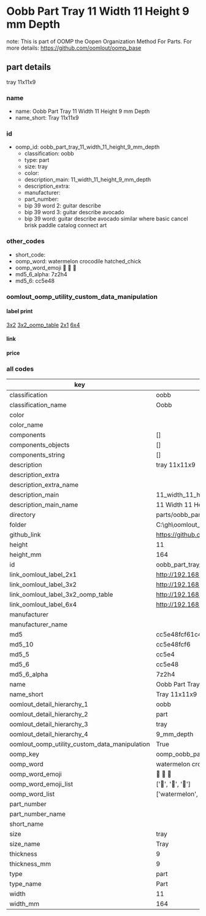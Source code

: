 # Oobb Part Tray 11 Width 11 Height 9 mm Depth  

note: This is part of OOMP the Oopen Organization Method For Parts. For more details: https://github.com/oomlout/oomp_base

##  part details
  



tray 11x11x9



### name
* name: Oobb Part Tray 11 Width 11 Height 9 mm Depth
* name_short: Tray 11x11x9 
### id
* oomp_id: oobb_part_tray_11_width_11_height_9_mm_depth
  * classification: oobb
  * type: part
  * size: tray
  * color: 
  * description_main: 11_width_11_height_9_mm_depth
  * description_extra: 
  * manufacturer: 
  * part_number: 
  * bip 39 word 2: guitar describe
  * bip 39 word 3: guitar describe avocado
  * bip 39 word: guitar describe avocado similar where basic cancel brisk paddle catalog connect art

### other_codes
* short_code: 
* oomp_word: watermelon crocodile hatched_chick
* oomp_word_emoji :watermelon: :crocodile: :hatched_chick:
* md5_6_alpha: 7z2h4
* md5_6: cc5e48






### oomlout_oomp_utility_custom_data_manipulation
#### label print
[3x2](http://192.168.1.245:1112/?label=oomp%207z2h4)
[3x2_oomp_table](http://192.168.1.108:1112/?label=oomp%207z2h4)
[2x1](http://192.168.1.242:1112/?label=oomp%207z2h4)
[6x4](http://192.168.1.55:1112/?label=oomp%207z2h4)    

#### link

                              

#### price







### all codes 
| key | value |  
| --- | --- |  
| classification | oobb |  
| classification_name | Oobb |  
| color |  |  
| color_name |  |  
| components | [] |  
| components_objects | [] |  
| components_string | [] |  
| description | tray 11x11x9 |  
| description_extra |  |  
| description_extra_name |  |  
| description_main | 11_width_11_height_9_mm_depth |  
| description_main_name | 11 Width 11 Height 9 mm Depth |  
| directory | parts/oobb_part_tray_11_width_11_height_9_mm_depth |  
| folder | C:\gh\oomlout_oobb_version_4_generated_parts\parts\oobb_part_tray_11_width_11_height_9_mm_depth |  
| github_link | https://github.com/oomlout/oomlout_oomp_part_src/tree/main/parts/oobb_part_tray_11_width_11_height_9_mm_depth |  
| height | 11 |  
| height_mm | 164 |  
| id | oobb_part_tray_11_width_11_height_9_mm_depth |  
| link_oomlout_label_2x1 | http://192.168.1.242:1112/?label=oomp%207z2h4 |  
| link_oomlout_label_3x2 | http://192.168.1.245:1112/?label=oomp%207z2h4 |  
| link_oomlout_label_3x2_oomp_table | http://192.168.1.108:1112/?label=oomp%207z2h4 |  
| link_oomlout_label_6x4 | http://192.168.1.55:1112/?label=oomp%207z2h4 |  
| manufacturer |  |  
| manufacturer_name |  |  
| md5 | cc5e48fcf61c44244c7d2c8e1fcee33e |  
| md5_10 | cc5e48fcf6 |  
| md5_5 | cc5e4 |  
| md5_6 | cc5e48 |  
| md5_6_alpha | 7z2h4 |  
| name | Oobb Part Tray 11 Width 11 Height 9 mm Depth |  
| name_short | Tray 11x11x9  |  
| oomlout_detail_hierarchy_1 | oobb |  
| oomlout_detail_hierarchy_2 | part |  
| oomlout_detail_hierarchy_3 | tray |  
| oomlout_detail_hierarchy_4 | 9_mm_depth |  
| oomlout_oomp_utility_custom_data_manipulation | True |  
| oomp_key | oomp_oobb_part_tray_11_width_11_height_9_mm_depth |  
| oomp_word | watermelon crocodile hatched_chick |  
| oomp_word_emoji | :watermelon: :crocodile: :hatched_chick: |  
| oomp_word_emoji_list | [':watermelon:', ':crocodile:', ':hatched_chick:'] |  
| oomp_word_list | ['watermelon', 'crocodile', 'hatched_chick'] |  
| part_number |  |  
| part_number_name |  |  
| short_name |  |  
| size | tray |  
| size_name | Tray |  
| thickness | 9 |  
| thickness_mm | 9 |  
| type | part |  
| type_name | Part |  
| width | 11 |  
| width_mm | 164 |  
